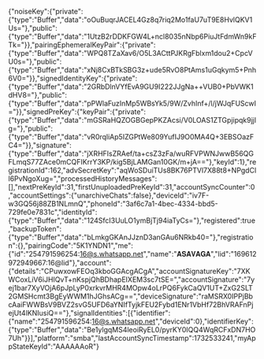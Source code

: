 {"noiseKey":{"private":{"type":"Buffer","data":"oOuBuqrJACEL4Gz8q7riq2Mo1faU7uT9E8HvlQKV1Us="},"public":{"type":"Buffer","data":"1UtzB2rDDKFGW4L+ncl8035nNbp6PiuJtFdmWn9kFTk="}},"pairingEphemeralKeyPair":{"private":{"type":"Buffer","data":"WPQ8TZaXav6/O5L3ACttPJKRgFblxm1dou2+CpcVU0s="},"public":{"type":"Buffer","data":"xNj8CxBTkSBG3z+ude5RvO8PtAms1uGqkym5+Pnh6V0="}},"signedIdentityKey":{"private":{"type":"Buffer","data":"2GRbDlnVYfEvA9GU9I222JJgNa++VUB0+PbVWK1dHV8="},"public":{"type":"Buffer","data":"pPWlaFuzInMp5WBsYk5/9W/ZvhInf+/l/jWJqFUScwI="}},"signedPreKey":{"keyPair":{"private":{"type":"Buffer","data":"mGSRaHQZOGBGepPKZAcsi/V0LOAS1ZTGpjipqk9jjlg="},"public":{"type":"Buffer","data":"vR0rqliAp5IZGPtWe809YufIJ9O0MA4Q+3EBSOazFC4="}},"signature":{"type":"Buffer","data":"jXRHFIsZRAef/ta+csZ3zFa/wuRFVPWNJwwB56QGFLmqS77ZAce0mCQFIKrrY3KP/kig5BjLAMGan10GK/m+jA=="},"keyId":1},"registrationId":162,"advSecretKey":"aqWoSDuiTUs8BK76PTVl7X88t8+NPgdCll6PvNgoXug=","processedHistoryMessages":[],"nextPreKeyId":31,"firstUnuploadedPreKeyId":31,"accountSyncCounter":0,"accountSettings":{"unarchiveChats":false},"deviceId":"iv7F-w3GQ56j88ZB1NLmnQ","phoneId":"3af6c7a1-4bec-4334-bbd5-729fe0e7831c","identityId":{"type":"Buffer","data":"124SfcI3UuLO1ymBjTj94iaTyCs="},"registered":true,"backupToken":{"type":"Buffer","data":"bLmkgGKAnJJznD3anGAu6NRkb40="},"registration":{},"pairingCode":"5K1YNDN1","me":{"id":"254791596254:16@s.whatsapp.net","name":"𝐀𝐒𝐀𝐕𝐀𝐆𝐀","lid":"169612972949667:16@lid"},"account":{"details":"CPuwxowFEOq3kboGGAcgACgA","accountSignatureKey":"7XKWCoxLiV6iJHIQvT+nKspjQhBDhapEIXEM3sc7tSE=","accountSignature":"7yej1bar7XyVOjA6pJpLyP0xrkvrMHR4MOpw4oLrPQ6FykCaQV1UT+ZxG2SLT2GMSHcmt3BgEyWWM1hJGhsACg==","deviceSignature":"raMSRX0IPPjBbcAaiFWWBsV9BVZ2svG5UFD6aYNIfTyjkFEU2Fybd1ENr1VbHf72BhVRAFnPjejUt4lKNIusiQ=="},"signalIdentities":[{"identifier":{"name":"254791596254:16@s.whatsapp.net","deviceId":0},"identifierKey":{"type":"Buffer","data":"Be1ylgqMS4leoiRyEL0/pyrKY0IQQ4WqRCFxDN7HO7Uh"}}],"platform":"smba","lastAccountSyncTimestamp":1732533241,"myAppStateKeyId":"AAAAAAoR"}

